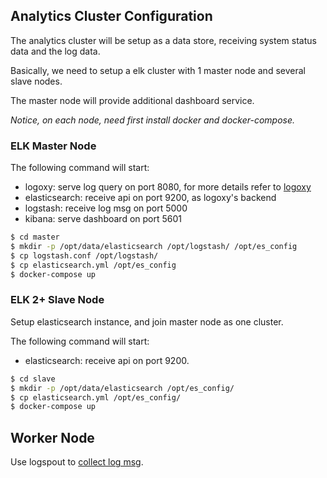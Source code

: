 ## Analytics Cluster Configuration

The analytics cluster will be setup as a data store, receiving system status data and the log data.

Basically, we need to setup a elk cluster with 1 master node and several slave nodes.

The master node will provide additional dashboard service.

*Notice, on each node, need first install docker and docker-compose.*

### ELK Master Node

The following command will start:

* logoxy: serve log query on port 8080, for more details refer to [logoxy](https://github.com/yeasy/logoxy)
* elasticsearch: receive api on port 9200, as logoxy's backend
* logstash: receive log msg on port 5000
* kibana: serve dashboard on port 5601

```sh
$ cd master
$ mkdir -p /opt/data/elasticsearch /opt/logstash/ /opt/es_config
$ cp logstash.conf /opt/logstash/
$ cp elasticsearch.yml /opt/es_config
$ docker-compose up
```


### ELK 2+ Slave Node

Setup elasticsearch instance, and join master node as one cluster.

The following command will start:

* elasticsearch: receive api on port 9200.

```sh
$ cd slave
$ mkdir -p /opt/data/elasticsearch /opt/es_config/
$ cp elasticsearch.yml /opt/es_config/
$ docker-compose up
```

## Worker Node

Use logspout to [collect log msg](./logspout.md).
